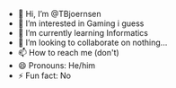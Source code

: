 - 👋 Hi, I’m @TBjoernsen
- 👀 I’m interested in Gaming i guess
- 🌱 I’m currently learning Informatics 
- 💞️ I’m looking to collaborate on nothing...
- 📫 How to reach me (don't)
- 😄 Pronouns: He/him
- ⚡ Fun fact: No

<!---
TBjoernsen/TBjoernsen is a ✨ special ✨ repository because its `README.md` (this file) appears on your GitHub profile.
You can click the Preview link to take a look at your changes.
--->
